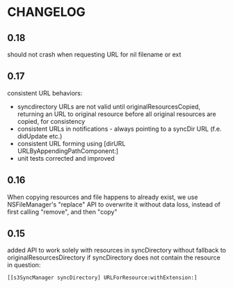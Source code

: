 CHANGELOG
=========
0.18
----
should not crash when requesting URL for nil filename or ext

0.17
----
consistent URL behaviors:

- syncdirectory URLs are not valid until originalResourcesCopied, returning an URL to original resource before all original resources are copied, for consistency
- consistent URLs in notifications - always pointing to a syncDir URL (f.e. didUpdate etc.)
- consistent URL forming using [dirURL URLByAppendingPathComponent:]
- unit tests corrected and improved

0.16
----
When copying resources and file happens to already exist, we use NSFileManager's "replace" API
to overwrite it without data loss, instead of first calling "remove", and then "copy"

0.15
----
added API to work solely with resources in syncDirectory without fallback to originalResourcesDirectory if syncDirectory does not contain the resource in question:

    [[s3SyncManager syncDirectory] URLForResource:withExtension:]

